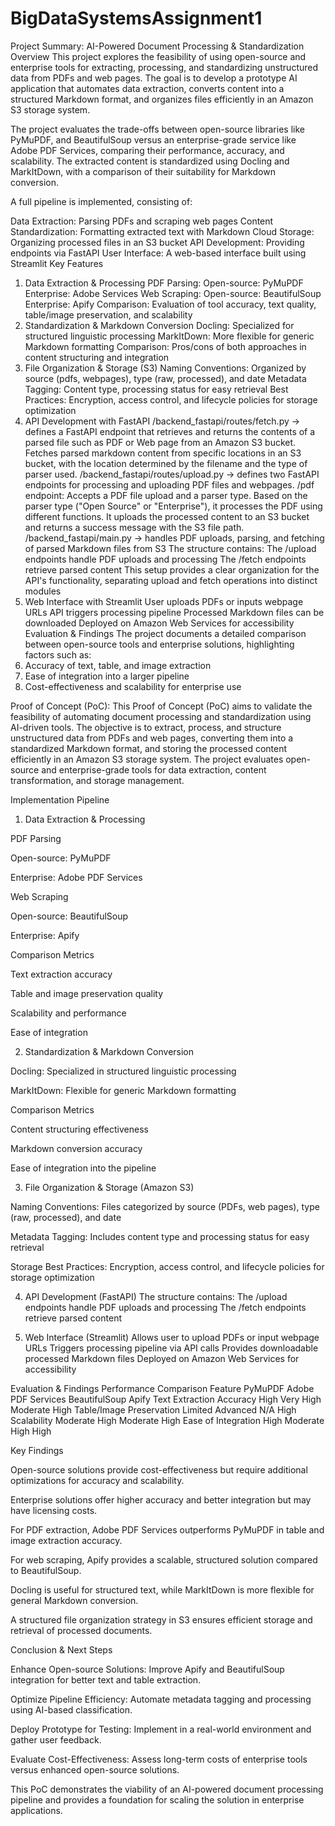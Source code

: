 # BigDataSystemsAssignment1
Project Summary: AI-Powered Document Processing & Standardization
Overview
This project explores the feasibility of using open-source and enterprise tools for extracting, processing, and standardizing unstructured data from PDFs and web pages. The goal is to develop a prototype AI application that automates data extraction, converts content into a structured Markdown format, and organizes files efficiently in an Amazon S3 storage system.

The project evaluates the trade-offs between open-source libraries like PyMuPDF, and BeautifulSoup versus an enterprise-grade service like Adobe PDF Services, comparing their performance, accuracy, and scalability. The extracted content is standardized using Docling and MarkItDown, with a comparison of their suitability for Markdown conversion.

A full pipeline is implemented, consisting of:

Data Extraction: Parsing PDFs and scraping web pages
Content Standardization: Formatting extracted text with Markdown
Cloud Storage: Organizing processed files in an S3 bucket
API Development: Providing endpoints via FastAPI
User Interface: A web-based interface built using Streamlit
Key Features
1. Data Extraction & Processing
PDF Parsing:
Open-source: PyMuPDF
Enterprise: Adobe Services
Web Scraping:
Open-source: BeautifulSoup
Enterprise: Apify
Comparison: Evaluation of tool accuracy, text quality, table/image preservation, and scalability
2. Standardization & Markdown Conversion
Docling: Specialized for structured linguistic processing
MarkItDown: More flexible for generic Markdown formatting
Comparison: Pros/cons of both approaches in content structuring and integration
3. File Organization & Storage (S3)
Naming Conventions: Organized by source (pdfs, webpages), type (raw, processed), and date
Metadata Tagging: Content type, processing status for easy retrieval
Best Practices: Encryption, access control, and lifecycle policies for storage optimization
4. API Development with FastAPI
/backend_fastapi/routes/fetch.py → defines a FastAPI endpoint that retrieves and returns the contents of a parsed file such as PDF or Web page from an Amazon S3 bucket. Fetches parsed markdown content from specific locations in an S3 bucket, with the location determined by the filename and the type of parser used.
/backend_fastapi/routes/upload.py → defines two FastAPI endpoints for processing and uploading PDF files and webpages.
 /pdf endpoint: Accepts a PDF file upload and a parser type. Based on the parser type ("Open Source" or "Enterprise"), it processes the PDF using different functions. It uploads the processed content to an S3 bucket and returns a success message with the S3 file path.
/backend_fastapi/main.py → handles PDF uploads, parsing, and fetching of parsed Markdown files from S3
The structure contains:
The /upload endpoints handle PDF uploads and processing
The /fetch endpoints retrieve parsed content
This setup provides a clear organization for the API's functionality, separating upload and fetch operations into distinct modules
5. Web Interface with Streamlit
User uploads PDFs or inputs webpage URLs
API triggers processing pipeline
Processed Markdown files can be downloaded
Deployed on Amazon Web Services for accessibility
Evaluation & Findings
The project documents a detailed comparison between open-source tools and enterprise solutions, highlighting factors such as:
1. Accuracy of text, table, and image extraction
2. Ease of integration into a larger pipeline
3. Cost-effectiveness and scalability for enterprise use

Proof of Concept (PoC):
This Proof of Concept (PoC) aims to validate the feasibility of automating document processing and standardization using AI-driven tools. The objective is to extract, process, and structure unstructured data from PDFs and web pages, converting them into a standardized Markdown format, and storing the processed content efficiently in an Amazon S3 storage system. The project evaluates open-source and enterprise-grade tools for data extraction, content transformation, and storage management.

Implementation Pipeline

1. Data Extraction & Processing

PDF Parsing

Open-source: PyMuPDF

Enterprise: Adobe PDF Services

Web Scraping

Open-source: BeautifulSoup

Enterprise: Apify

Comparison Metrics

Text extraction accuracy

Table and image preservation quality

Scalability and performance

Ease of integration

2. Standardization & Markdown Conversion

Docling: Specialized in structured linguistic processing

MarkItDown: Flexible for generic Markdown formatting

Comparison Metrics

Content structuring effectiveness

Markdown conversion accuracy

Ease of integration into the pipeline

3. File Organization & Storage (Amazon S3)

Naming Conventions: Files categorized by source (PDFs, web pages), type (raw, processed), and date

Metadata Tagging: Includes content type and processing status for easy retrieval

Storage Best Practices: Encryption, access control, and lifecycle policies for storage optimization

4. API Development (FastAPI)
The structure contains:
The /upload endpoints handle PDF uploads and processing
The /fetch endpoints retrieve parsed content

5. Web Interface (Streamlit)
Allows user to upload PDFs or input webpage URLs
Triggers processing pipeline via API calls
Provides downloadable processed Markdown files
Deployed on Amazon Web Services for accessibility

Evaluation & Findings
Performance Comparison
Feature	                        PyMuPDF	             Adobe PDF Services	         BeautifulSoup	     Apify
Text Extraction Accuracy	        High	               Very High	                 Moderate	          High
Table/Image Preservation	       Limited	              Advanced	                    N/A	            High
Scalability	                     Moderate	             High	                    Moderate	         High
Ease of Integration	              High	                Moderate	                    High	           High

Key Findings

Open-source solutions provide cost-effectiveness but require additional optimizations for accuracy and scalability.

Enterprise solutions offer higher accuracy and better integration but may have licensing costs.

For PDF extraction, Adobe PDF Services outperforms PyMuPDF in table and image extraction accuracy.

For web scraping, Apify provides a scalable, structured solution compared to BeautifulSoup.

Docling is useful for structured text, while MarkItDown is more flexible for general Markdown conversion.

A structured file organization strategy in S3 ensures efficient storage and retrieval of processed documents.

Conclusion & Next Steps

Enhance Open-source Solutions: Improve Apify and BeautifulSoup integration for better text and table extraction.

Optimize Pipeline Efficiency: Automate metadata tagging and processing using AI-based classification.

Deploy Prototype for Testing: Implement in a real-world environment and gather user feedback.

Evaluate Cost-Effectiveness: Assess long-term costs of enterprise tools versus enhanced open-source solutions.

This PoC demonstrates the viability of an AI-powered document processing pipeline and provides a foundation for scaling the solution in enterprise applications.


